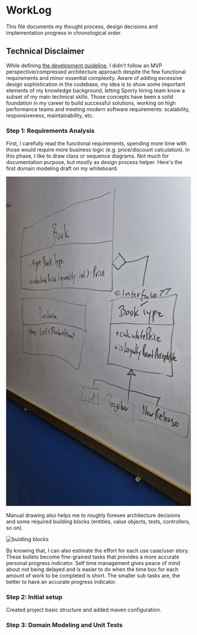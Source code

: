 # WorkLog

This file documents my thought process, design decisions and implementation progress in chronological order.

## Technical Disclaimer

While defining [the development guideline](https://github.com/danilo-ambrosio/bookstore/blob/master/README.md), I didn't follow an MVP perspective/compressed architecture approach despite 
the few functional requirements and minor essential complexity. Aware of adding excessive design sophistication in the codebase, 
my idea is to show some important elements of my knowledge background, letting Sporty hiring team know a subset of my main technical skills.
Those concepts have been a solid foundation in my career to build successful solutions, working on high performance teams and meeting modern 
software requirements: scalability, responsiveness, maintainability, etc.

### Step 1: Requirements Analysis

First, I carefully read the functional requirements, spending more time with those would require more business logic (e.g. price/discount calculation).
In this phase, I like to draw class or sequence diagrams. Not much for documentation purpose, but mostly as design process helper.
Here's the first domain modeling draft on my whiteboard:

![Initial Diagram](https://github.com/danilo-ambrosio/bookstore/blob/master/assets/grooming/initial-class-diagram.jpg)

Manual drawing also helps me to roughly foresee architecture decisions and some required building blocks (entities, value objects, tests, controllers, so on). 

![buidling blocks](https://github.com/danilo-ambrosio/bookstore/blob/master/assets/grooming/subtasks.jpg)

By knowing that, I can also estimate the effort for each use case/user story. These bullets become fine-grained tasks that provides a more accurate personal progress indicator. 
Self time management gives peace of mind about not being delayed and is easier to do when the time box for each amount of work to be completed is short. The smaller sub tasks are, 
the better to have an accurate progress indicator.

### Step 2: Initial setup

Created project basic structure and added maven configuration. 

### Step 3: Domain Modeling and Unit Tests









